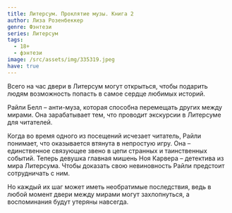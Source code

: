```yaml
---
title: Литерсум. Проклятие музы. Книга 2
author: Лиза Розенбеккер
genre: Фэнтези
series: Литерсум
tags:
  - 18+
  - фэнтези
image: /src/assets/img/335319.jpeg
have: true
---
```

Всего на час двери в Литерсум могут открыться, чтобы подарить людям возможность попасть в самое сердце любимых историй.

Райли Белл – анти-муза, которая способна перемещать других между мирами. Она зарабатывает тем, что проводит экскурсии в Литерсуме для читателей.

Когда во время одного из посещений исчезает читатель, Райли понимает, что оказывается втянута в непростую игру. Она – единственное связующее звено в цепи странных и таинственных событий. Теперь девушка главная мишень Ноя Карвера – детектива из мира Литерсума. Чтобы доказать свою невиновность Райли предстоит сотрудничать с ним.

Но каждый их шаг может иметь необратимые последствия, ведь в любой момент двери между мирами могут захлопнуться, а воспоминания будут утеряны навсегда.
